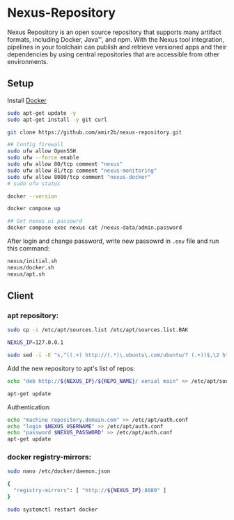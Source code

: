 # Nexus-Repository

Nexus Repository is an open source repository that supports many artifact formats, including Docker, Java™, and npm. With the Nexus tool integration, pipelines in your toolchain can publish and retrieve versioned apps and their dependencies by using central repositories that are accessible from other environments.

## Setup

Install [Docker](https://docs.docker.com/engine/install/ubuntu/)

```bash
sudo apt-get update -y
sudo apt-get install -y git curl

git clone https://github.com/amir2b/nexus-repository.git

## Config firewall
sudo ufw allow OpenSSH
sudo ufw --force enable
sudo ufw allow 80/tcp comment "nexus"
sudo ufw allow 81/tcp comment "nexus-monitoring"
sudo ufw allow 8080/tcp comment "nexus-docker"
# sudo ufw status

docker --version

docker compose up

## Get nexus ui passowrd
docker compose exec nexus cat /nexus-data/admin.password
```

After login and change password, write new passowrd in `.env` file and run this command:

```bash
nexus/initial.sh
nexus/docker.sh
nexus/apt.sh
```

## Client

### apt repository:

```bash
sudo cp -i /etc/apt/sources.list /etc/apt/sources.list.BAK

NEXUS_IP=127.0.0.1

sudo sed -i -E "s,^((.+) http://(.*)\.ubuntu\.com/ubuntu/? (.+))$,\2 http://${NEXUS_IP}/apt-$(lsb_release -cs) \4\n\1,g" /etc/apt/sources.list
```

Add the new repository to apt's list of repos:

```bash
echo "deb http://${NEXUS_IP}/${REPO_NAME}/ xenial main" >> /etc/apt/sources.list.d/your-custom.list

apt-get update
```

Authentication:

```bash
echo "machine repository.domain.com" >> /etc/apt/auth.conf
echo "login $NEXUS_USERNAME" >> /etc/apt/auth.conf
echo "password $NEXUS_PASSWORD" >> /etc/apt/auth.conf
apt-get update
```

### docker registry-mirrors:

```bash
sudo nano /etc/docker/daemon.json

{
  "registry-mirrors": [ "http://${NEXUS_IP}:8080" ]
}

sudo systemctl restart docker
```
